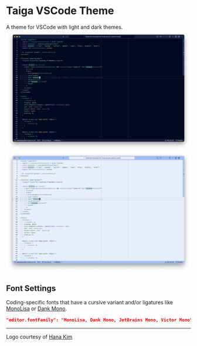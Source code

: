 # Taiga VSCode Theme

A theme for VSCode with light and dark themes.
![Screenshot of the dark version of the theme](images/screenshot-dark.png)
![Screenshot of the light version of the theme](images/screenshot-light.png)

## Font Settings
Coding-specific fonts that have a cursive variant and/or ligatures like [MonoLisa](https://www.monolisa.dev/)
or [Dank Mono](https://philpl.gumroad.com/l/dank-mono).
```json
"editor.fontFamily": "MonoLisa, Dank Mono, JetBrains Mono, Victor Mono",
```

---

Logo courtesy of [Hana Kim](http://nameishana.com)
